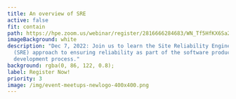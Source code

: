 ```yaml
---
title: An overview of SRE
active: false
fit: contain
path: https://hpe.zoom.us/webinar/register/2816666284683/WN_Tf5HfKX6Sa2AbRhzeMIOgA
imageBackground: white
description: "Dec 7, 2022: Join us to learn the Site Reliability Engineering
  (SRE) approach to ensuring reliability as part of the software product
  development process."
background: rgba(0, 86, 122, 0.8);
label: Register Now!
priority: 3
image: /img/event-meetups-newlogo-400x400.png
---
```

